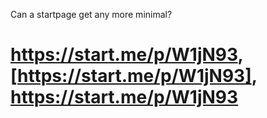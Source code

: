Can a startpage get any more minimal?

# https://start.me/p/W1jN93, [https://start.me/p/W1jN93], <https://start.me/p/W1jN93>
